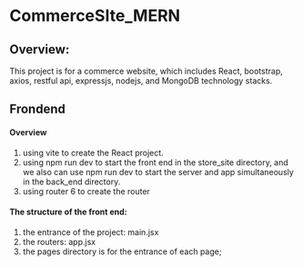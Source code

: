 # CommerceSIte_MERN
## Overview:
This project is for a commerce website, which includes React, bootstrap, axios, restful api, expressjs, nodejs, and MongoDB technology stacks.
## Frondend
#### Overview
1. using vite to create the React project.
2. using npm run dev to start the front end in the store_site directory, and we also can use npm run dev to start the server and app simultaneously in the back_end directory.
3. using router 6 to create the router
#### The structure of the front end:
1. the entrance of the project: main.jsx
2. the routers: app.jsx
3. the pages directory is for the entrance of each page;
